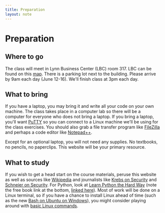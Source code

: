 ```yaml
---
title: Preparation
layout: note
---
```


# Preparation

## Where to go

The class will meet in Lynn Business Center (LBC) room 317. LBC can be found on this [map](http://www.myatlascms.com/map/?id=296#!s/key=lynn?m/52663). There is a parking lot next to the building. Please arrive by 9am each day (June 12-16). We'll finish class at 3pm each day.

## What to bring

If you have a laptop, you may bring it and write all your code on your own machine. The class takes place in a computer lab so there will be a computer for everyone who does not bring a laptop. If you bring a laptop, you'll want [PuTTY](https://www.chiark.greenend.org.uk/~sgtatham/putty/latest.html) so you can connect to a Linux machine we'll be using for the class exercises. You should also grab a file transfer program like [FileZilla](https://filezilla-project.org/) and perhaps a code editor like [Notepad++](https://notepad-plus-plus.org/).

Except for an optional laptop, you will not need any supplies. No textbooks, no pencils, no paperclips. This website will be your primary resource.

## What to study

If you wish to get a head start on the course materials, peruse this website as well as sources like [Wikipedia](https://en.wikipedia.org/wiki/Computer_security) and journalists like [Krebs on Security](https://krebsonsecurity.com/) and [Schneier on Security](https://www.schneier.com/). For Python, look at [Learn Python the Hard Way](https://learnpythonthehardway.org/) (note the free book link at the bottom, [linked here](https://learnpythonthehardway.org/book/)). Most of work will be done on a Linux terminal, so if you have a chance to install Linux ahead of time (such as the new [Bash on Ubuntu on Windows](https://msdn.microsoft.com/en-us/commandline/wsl/about)), you might consider playing around with [basic Linux commands](https://diyhacking.com/linux-commands-for-beginners/).


